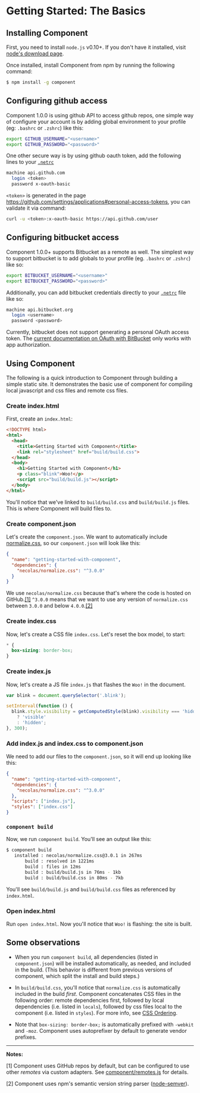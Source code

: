 
# Getting Started: The Basics

## Installing Component

First, you need to install `node.js` v0.10+. If you don't have it installed,
visit [node's download page](http://nodejs.org/download/).

Once installed, install Component from npm by running the following command:

```bash
$ npm install -g component
```

## Configuring github access

Component 1.0.0 is using github API to access github repos, one simple way of configure your account is by adding global environment to your profile (eg: `.bashrc` or `.zshrc`) like this:

```bash
export GITHUB_USERNAME="<username>"
export GITHUB_PASSWORD="<password>"
```

One other secure way is by using github oauth token, add the following lines to your [`.netrc`](http://www.gnu.org/software/inetutils/manual/html_node/The-_002enetrc-File.html)

```bash
machine api.github.com
  login <token>
  password x-oauth-basic
```

`<token>` is generated in the page <https://github.com/settings/applications#personal-access-tokens>, you can validate it via command:

```bash
curl -u <token>:x-oauth-basic https://api.github.com/user
```

## Configuring bitbucket access

Component 1.0.0+ supports Bitbucket as a remote as well. The simplest way to support bitbucket is to add globals to your profile (eg. `.bashrc` or `.zshrc`) like so:

```bash
export BITBUCKET_USERNAME="<username>"
export BITBUCKET_PASSWORD="<password>"
```

Additionally, you can add bitbucket credentials directly to your [`.netrc`](http://www.gnu.org/software/inetutils/manual/html_node/The-_002enetrc-File.html) file like so:

```bash
machine api.bitbucket.org
  login <username>
  password <password>
```

Currently, bitbucket does not support generating a personal OAuth access token. The [current documentation on OAuth with BitBucket](https://confluence.atlassian.com/display/BITBUCKET/OAuth+on+Bitbucket) only works with app authorization.

## Using Component

The following is a quick introduction to Component through building a simple
static site.  It demonstrates the basic use of component for compiling local
javascript and css files and remote css files.

### Create index.html

First, create an `index.html`:

```html
<!DOCTYPE html>
<html>
  <head>
    <title>Getting Started with Component</title>
    <link rel="stylesheet" href="build/build.css">
  </head>
  <body>
    <h1>Getting Started with Component</h1>
    <p class="blink">Woo!</p>
    <script src="build/build.js"></script>
  </body>
</html>
```

You'll notice that we've linked to `build/build.css` and `build/build.js`
files. This is where Component will build files to.

### Create component.json

Let's create the `component.json`. We want to automatically include
[normalize.css](https://github.com/necolas/normalize.css), so our
`component.json` will look like this:

```json
{
  "name": "getting-started-with-component",
  "dependencies": {
    "necolas/normalize.css": "^3.0.0"
  }
}
```

We use `necolas/normalize.css` because that's where the code is hosted
on GitHub.[[1]](#remotes) `^3.0.0` means that we want to use any version of
`normalize.css` between `3.0.0` and below `4.0.0`.[[2]](#semver)


### Create index.css

Now, let's create a CSS file `index.css`. Let's reset the box model, to start:

```css
* {
  box-sizing: border-box;
}
```

### Create index.js

Now, let's create a JS file `index.js` that flashes the `Woo!` in the document.

```js
var blink = document.querySelector('.blink');

setInterval(function () {
  blink.style.visibility = getComputedStyle(blink).visibility === 'hidden'
    ? 'visible'
    : 'hidden';
}, 300);
```

### Add index.js and index.css to component.json

We need to add our files to the `component.json`, so it will end up looking 
like this:

```json
{
  "name": "getting-started-with-component",
  "dependencies": {
    "necolas/normalize.css": "^3.0.0"
  },
  "scripts": ["index.js"],
  "styles": ["index.css"]
}
```

### `component build`

Now, we run `component build`. You'll see an output like this:

```bash
$ component build
   installed : necolas/normalize.css@3.0.1 in 267ms
       build : resolved in 1221ms
       build : files in 12ms
       build : build/build.js in 76ms - 1kb
       build : build/build.css in 80ms - 7kb
```

You'll see `build/build.js` and `build/build.css` files as referenced by 
`index.html`.

### Open index.html

Run `open index.html`. Now you'll notice that `Woo!` is flashing: the
site is built.

## Some observations

- When you run `component build`, all dependencies (listed in `component.json`) 
will be installed automatically, as needed, and included in the build. (This
behavior is different from previous versions of component, which split the
install and build steps.)

- In `build/build.css`, you'll notice that `normalize.css` is automatically
included in the build _first_. Component concatenates CSS files in the
following order: remote dependencies first, followed by local dependencies
(i.e. listed in `locals`), followed by css files local to the component
(i.e. listed in `styles`). For more info, see [CSS Ordering][css-ordering].

- Note that `box-sizing: border-box;` is automatically prefixed with `-webkit`
and `-moz`. Component uses autoprefixer by default to generate vendor prefixes.


-----
**Notes:**

<a name="remotes"></a>
[1] Component uses GitHub repos by default, but can be configured to use other
_remotes_ via custom adapters. See [component/remotes.js][remotes] for details.

<a name="semver"></a>
[2] Component uses npm's semantic version string parser ([node-semver][semver]).


[css-ordering]: https://github.com/component/guide/blob/master/creating-apps-with-components/css-ordering.md
[remotes]: https://github.com/component/remotes.js
[semver]: https://github.com/isaacs/node-semver
